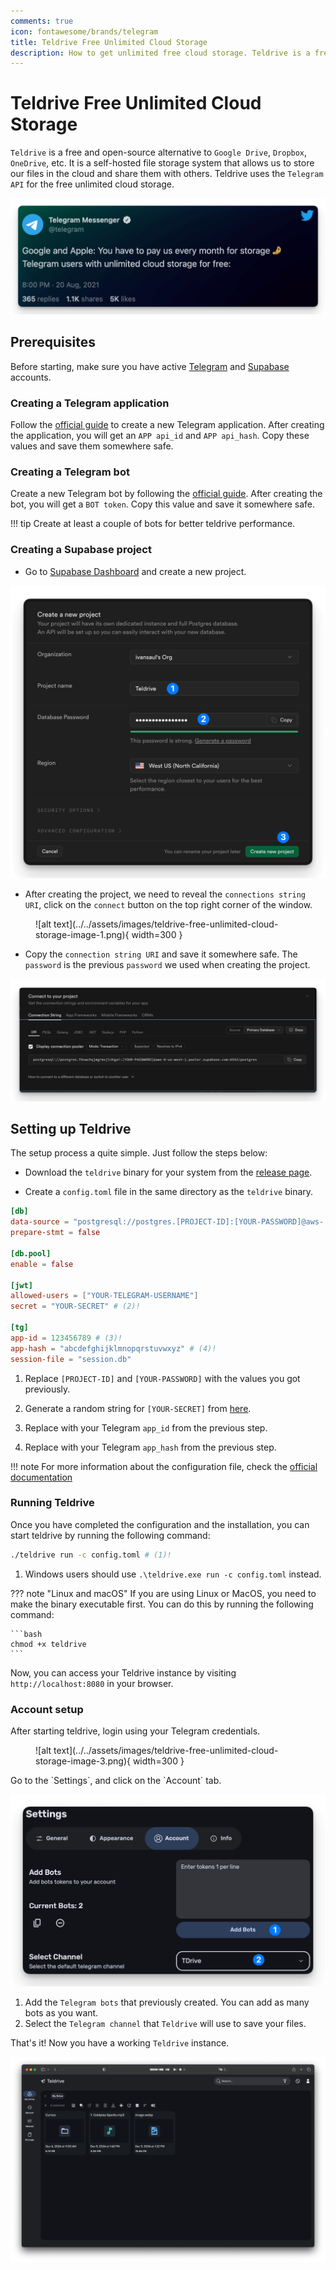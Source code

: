 ```yaml
---
comments: true
icon: fontawesome/brands/telegram
title: Teldrive Free Unlimited Cloud Storage
description: How to get unlimited free cloud storage. Teldrive is a free and open-source alternative to Google Drive, Dropbox, and OneDrive. It is a self-hosted file storage system that allows us to store our files in the cloud and share them with others.
---
```


# Teldrive Free Unlimited Cloud Storage

`Teldrive` is a free and open-source alternative to `Google Drive`, `Dropbox`, `OneDrive`, etc. It is a self-hosted file storage system that allows us to store our files in the cloud and share them with others. Teldrive uses the `Telegram API` for the free unlimited cloud storage.

![alt text](../../assets/images/teldrive-free-unlimited-cloud-storage-image-6.png)

## Prerequisites

Before starting, make sure you have active [Telegram](https://telegram.org/) and [Supabase](https://supabase.com/) accounts.

### Creating a Telegram application

Follow the [official guide](https://core.telegram.org/api/obtaining_api_id) to create a new Telegram application. After creating the application, you will get an `APP api_id` and `APP api_hash`. Copy these values and save them somewhere safe.

### Creating a Telegram bot

Create a new Telegram bot by following the [official guide](https://core.telegram.org/bots#how-do-i-create-a-bot). After creating the bot, you will get a `BOT token`. Copy this value and save it somewhere safe.

!!! tip
    Create at least a couple of bots for better teldrive performance.

### Creating a Supabase project

- Go to [Supabase Dashboard](https://supabase.com/dashboard/projects) and create a new project.

![alt text](../../assets/images/teldrive-free-unlimited-cloud-storage-image.png)

- After creating the project, we need to reveal the `connections string URI`, click on the `connect` button on the top right corner of the window.

<figure markdown="span">
![alt text](../../assets/images/teldrive-free-unlimited-cloud-storage-image-1.png){ width=300 }
</figure>

- Copy the `connection string URI` and save it somewhere safe. The `password` is the previous `password` we used when creating the project.

![alt text](../../assets/images/teldrive-free-unlimited-cloud-storage-image-2.png)

## Setting up Teldrive

The setup process a quite simple. Just follow the steps below:

- Download the `teldrive` binary for your system from the [release page](https://github.com/tgdrive/teldrive/releases).

- Create a `config.toml` file in the same directory as the `teldrive` binary.

```toml title="config.toml"
[db]
data-source = "postgresql://postgres.[PROJECT-ID]:[YOUR-PASSWORD]@aws-.../postgres" # (1)!
prepare-stmt = false

[db.pool]
enable = false

[jwt]
allowed-users = ["YOUR-TELEGRAM-USERNAME"]
secret = "YOUR-SECRET" # (2)!

[tg]
app-id = 123456789 # (3)!
app-hash = "abcdefghijklmnopqrstuvwxyz" # (4)!
session-file = "session.db"
```

1. Replace `[PROJECT-ID]` and `[YOUR-PASSWORD]` with the values you got previously.

2. Generate a random string for `[YOUR-SECRET]` from [here](https://generate-secret.vercel.app/64).

3. Replace with your Telegram `app_id` from the previous step.

4. Replace with your Telegram `app_hash` from the previous step.

!!! note
    For more information about the configuration file, check the [official documentation](https://github.com/tgdrive/teldrive)

### Running Teldrive

Once you have completed the configuration and the installation, you can start teldrive by running the following command:

```bash
./teldrive run -c config.toml # (1)!
```

1. Windows users should use `.\teldrive.exe run -c config.toml` instead.

??? note "Linux and macOS"
    If you are using Linux or MacOS, you need to make the binary executable first. You can do this by running the following command:

    ```bash
    chmod +x teldrive
    ```

Now, you can access your Teldrive instance by visiting `http://localhost:8080` in your browser.

### Account setup

After starting teldrive, login using your Telegram credentials.

<figure markdown="span">
![alt text](../../assets/images/teldrive-free-unlimited-cloud-storage-image-3.png){ width=300 }
</figure>
Go to the `Settings`, and click on the `Account` tab.

![alt text](../../assets/images/teldrive-free-unlimited-cloud-storage-image-4.png)

1. Add the `Telegram bots` that previously created. You can add as many bots as you want.
2. Select the `Telegram channel` that `Teldrive` will use to save your files.

That's it! Now you have a working `Teldrive` instance.

![alt text](../../assets/images/teldrive-free-unlimited-cloud-storage-image-5.png)

